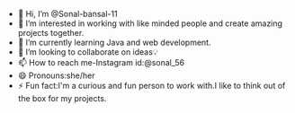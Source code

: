 - 👋 Hi, I’m @Sonal-bansal-11
- 👀 I’m interested in working with like minded people and create amazing projects together.
- 🌱 I’m currently learning Java and web development.
- 💞️ I’m looking to collaborate on ideas💡
- 📫 How to reach me-Instagram id:@sonal_56
- 😄 Pronouns:she/her
- ⚡ Fun fact:I'm a curious and fun person to work with.I like to think out of the box for my projects.

<!---
Sonal-bansal-11/Sonal-bansal-11 is a ✨ special ✨ repository because its `README.md` (this file) appears on your GitHub profile.
You can click the Preview link to take a look at your changes.
--->
